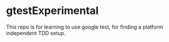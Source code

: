 # gtestExperimental
This repo is for learning to use google test, for finding a platform independent TDD setup.
